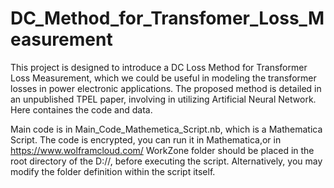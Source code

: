 # DC_Method_for_Transfomer_Loss_Measurement

This project is designed to introduce a DC Loss Method for Transformer Loss Measurement, which we could be useful in modeling the transformer losses in power electronic applications.
The proposed method is detailed in an unpublished TPEL paper, involving in utilizing Artificial Neural Network.
Here containes the code and data. 

Main code is in Main_Code_Mathemetica_Script.nb, which is a Mathematica Script.
The code is encrypted, you can run it in Mathematica,or in https://www.wolframcloud.com/
WorkZone folder should be placed in the root directory of the D://, before executing the script. Alternatively, you may modify the folder definition within the script itself.
